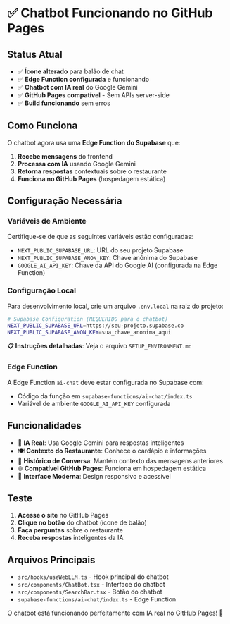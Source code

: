 # ✅ Chatbot Funcionando no GitHub Pages

## Status Atual

- ✅ **Ícone alterado** para balão de chat
- ✅ **Edge Function configurada** e funcionando
- ✅ **Chatbot com IA real** do Google Gemini
- ✅ **GitHub Pages compatível** - Sem APIs server-side
- ✅ **Build funcionando** sem erros

## Como Funciona

O chatbot agora usa uma **Edge Function do Supabase** que:

1. **Recebe mensagens** do frontend
2. **Processa com IA** usando Google Gemini
3. **Retorna respostas** contextuais sobre o restaurante
4. **Funciona no GitHub Pages** (hospedagem estática)

## Configuração Necessária

### Variáveis de Ambiente

Certifique-se de que as seguintes variáveis estão configuradas:

- `NEXT_PUBLIC_SUPABASE_URL`: URL do seu projeto Supabase
- `NEXT_PUBLIC_SUPABASE_ANON_KEY`: Chave anônima do Supabase
- `GOOGLE_AI_API_KEY`: Chave da API do Google AI (configurada na Edge Function)

### Configuração Local

Para desenvolvimento local, crie um arquivo `.env.local` na raiz do projeto:

```bash
# Supabase Configuration (REQUERIDO para o chatbot)
NEXT_PUBLIC_SUPABASE_URL=https://seu-projeto.supabase.co
NEXT_PUBLIC_SUPABASE_ANON_KEY=sua_chave_anonima_aqui
```

**📋 Instruções detalhadas**: Veja o arquivo `SETUP_ENVIRONMENT.md`

### Edge Function

A Edge Function `ai-chat` deve estar configurada no Supabase com:
- Código da função em `supabase-functions/ai-chat/index.ts`
- Variável de ambiente `GOOGLE_AI_API_KEY` configurada

## Funcionalidades

- 🤖 **IA Real**: Usa Google Gemini para respostas inteligentes
- 🍽️ **Contexto do Restaurante**: Conhece o cardápio e informações
- 💬 **Histórico de Conversa**: Mantém contexto das mensagens anteriores
- 🌐 **Compatível GitHub Pages**: Funciona em hospedagem estática
- 🎨 **Interface Moderna**: Design responsivo e acessível

## Teste

1. **Acesse o site** no GitHub Pages
2. **Clique no botão** do chatbot (ícone de balão)
3. **Faça perguntas** sobre o restaurante
4. **Receba respostas** inteligentes da IA

## Arquivos Principais

- `src/hooks/useWebLLM.ts` - Hook principal do chatbot
- `src/components/ChatBot.tsx` - Interface do chatbot
- `src/components/SearchBar.tsx` - Botão do chatbot
- `supabase-functions/ai-chat/index.ts` - Edge Function

O chatbot está funcionando perfeitamente com IA real no GitHub Pages! 🎉
